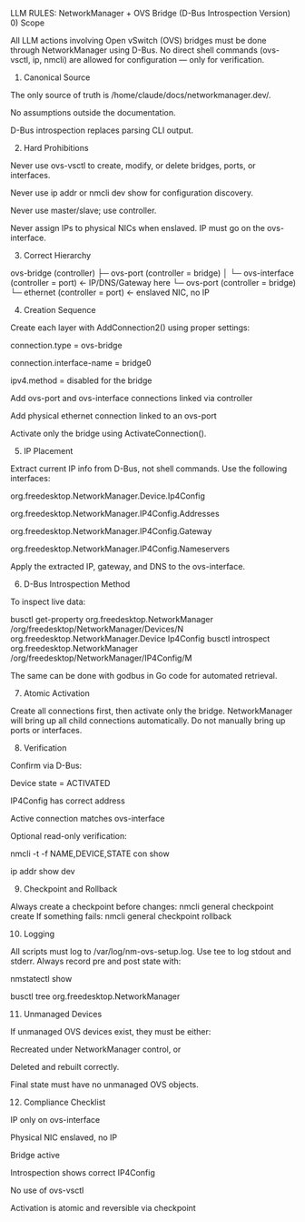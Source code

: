 LLM RULES: NetworkManager + OVS Bridge (D-Bus Introspection Version)
0) Scope

All LLM actions involving Open vSwitch (OVS) bridges must be done through NetworkManager using D-Bus.
No direct shell commands (ovs-vsctl, ip, nmcli) are allowed for configuration — only for verification.

1) Canonical Source

The only source of truth is /home/claude/docs/networkmanager.dev/.

No assumptions outside the documentation.

D-Bus introspection replaces parsing CLI output.

2) Hard Prohibitions

Never use ovs-vsctl to create, modify, or delete bridges, ports, or interfaces.

Never use ip addr or nmcli dev show for configuration discovery.

Never use master/slave; use controller.

Never assign IPs to physical NICs when enslaved. IP must go on the ovs-interface.

3) Correct Hierarchy

ovs-bridge (controller)
├─ ovs-port (controller = bridge)
│ └─ ovs-interface (controller = port) ← IP/DNS/Gateway here
└─ ovs-port (controller = bridge)
└─ ethernet (controller = port) ← enslaved NIC, no IP

4) Creation Sequence

Create each layer with AddConnection2() using proper settings:

connection.type = ovs-bridge

connection.interface-name = bridge0

ipv4.method = disabled for the bridge

Add ovs-port and ovs-interface connections linked via controller

Add physical ethernet connection linked to an ovs-port

Activate only the bridge using ActivateConnection().

5) IP Placement

Extract current IP info from D-Bus, not shell commands.
Use the following interfaces:

org.freedesktop.NetworkManager.Device.Ip4Config

org.freedesktop.NetworkManager.IP4Config.Addresses

org.freedesktop.NetworkManager.IP4Config.Gateway

org.freedesktop.NetworkManager.IP4Config.Nameservers

Apply the extracted IP, gateway, and DNS to the ovs-interface.

6) D-Bus Introspection Method

To inspect live data:

busctl get-property org.freedesktop.NetworkManager /org/freedesktop/NetworkManager/Devices/N org.freedesktop.NetworkManager.Device Ip4Config
busctl introspect org.freedesktop.NetworkManager /org/freedesktop/NetworkManager/IP4Config/M

The same can be done with godbus in Go code for automated retrieval.

7) Atomic Activation

Create all connections first, then activate only the bridge.
NetworkManager will bring up all child connections automatically.
Do not manually bring up ports or interfaces.

8) Verification

Confirm via D-Bus:

Device state = ACTIVATED

IP4Config has correct address

Active connection matches ovs-interface

Optional read-only verification:

nmcli -t -f NAME,DEVICE,STATE con show

ip addr show dev <bridge>

9) Checkpoint and Rollback

Always create a checkpoint before changes:
nmcli general checkpoint create
If something fails:
nmcli general checkpoint rollback

10) Logging

All scripts must log to /var/log/nm-ovs-setup.log.
Use tee to log stdout and stderr.
Always record pre and post state with:

nmstatectl show

busctl tree org.freedesktop.NetworkManager

11) Unmanaged Devices

If unmanaged OVS devices exist, they must be either:

Recreated under NetworkManager control, or

Deleted and rebuilt correctly.

Final state must have no unmanaged OVS objects.

12) Compliance Checklist

IP only on ovs-interface

Physical NIC enslaved, no IP

Bridge active

Introspection shows correct IP4Config

No use of ovs-vsctl

Activation is atomic and reversible via checkpoint
